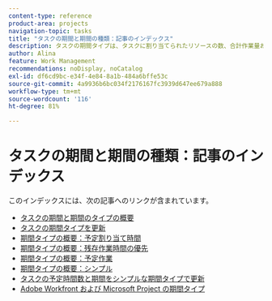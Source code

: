 ```yaml
---
content-type: reference
product-area: projects
navigation-topic: tasks
title: "タスクの期間と期間の種類：記事のインデックス"
description: タスクの期間タイプは、タスクに割り当てられたリソースの数、合計作業量およびタスクの合計期間の関係性を特定します。タスクの期間と期間のタイプについては、次の記事を参照してください。
author: Alina
feature: Work Management
recommendations: noDisplay, noCatalog
exl-id: df6cd9bc-e34f-4e84-8a1b-484a6bffe53c
source-git-commit: 4a9936b6bc034f2176167fc3939d647ee679a888
workflow-type: tm+mt
source-wordcount: '116'
ht-degree: 81%

---
```


# タスクの期間と期間の種類：記事のインデックス

<!-- Audited: 1/2024 -->

このインデックスには、次の記事へのリンクが含まれています。

* [タスクの期間と期間のタイプの概要](../../../manage-work/tasks/taskdurtn/task-duration-and-duration-type.md)
* [タスクの期間タイプを更新](../../../manage-work/tasks/taskdurtn/update-duration-type-of-task.md)
* [期間タイプの概要：予定割り当て時間](../../../manage-work/tasks/taskdurtn/calculated-assignment.md)
* [期間タイプの概要：残存作業時間の優先](../../../manage-work/tasks/taskdurtn/effort-driven.md)
* [期間タイプの概要：予定作業](../../../manage-work/tasks/taskdurtn/calculated-work.md)
* [期間タイプの概要：シンプル](../../../manage-work/tasks/taskdurtn/simple-duration-type.md)
* [タスクの予定時間数と期間をシンプルな期間タイプで更新](../../../manage-work/tasks/taskdurtn/update-planned-hours-duration-for-simple-duration-task.md)
* [Adobe Workfront および Microsoft Project の期間タイプ](../../../manage-work/tasks/taskdurtn/workfront-ms-project-duration-types.md)


